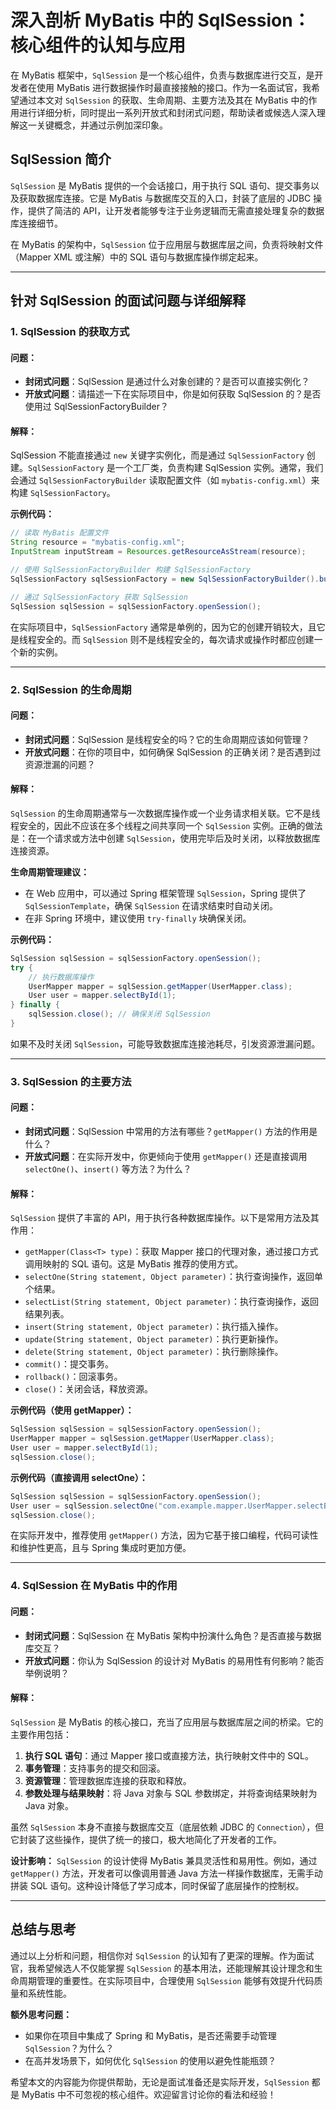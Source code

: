 # 深入剖析 MyBatis 中的 SqlSession：核心组件的认知与应用

在 MyBatis 框架中，`SqlSession` 是一个核心组件，负责与数据库进行交互，是开发者在使用 MyBatis 进行数据操作时最直接接触的接口。作为一名面试官，我希望通过本文对 `SqlSession` 的获取、生命周期、主要方法及其在 MyBatis 中的作用进行详细分析，同时提出一系列开放式和封闭式问题，帮助读者或候选人深入理解这一关键概念，并通过示例加深印象。

## SqlSession 简介

`SqlSession` 是 MyBatis 提供的一个会话接口，用于执行 SQL 语句、提交事务以及获取数据库连接。它是 MyBatis 与数据库交互的入口，封装了底层的 JDBC 操作，提供了简洁的 API，让开发者能够专注于业务逻辑而无需直接处理复杂的数据库连接细节。

在 MyBatis 的架构中，`SqlSession` 位于应用层与数据库层之间，负责将映射文件（Mapper XML 或注解）中的 SQL 语句与数据库操作绑定起来。

---

## 针对 SqlSession 的面试问题与详细解释

### 1. SqlSession 的获取方式
#### 问题：
- **封闭式问题**：SqlSession 是通过什么对象创建的？是否可以直接实例化？
- **开放式问题**：请描述一下在实际项目中，你是如何获取 SqlSession 的？是否使用过 SqlSessionFactoryBuilder？

#### 解释：
SqlSession 不能直接通过 `new` 关键字实例化，而是通过 `SqlSessionFactory` 创建。`SqlSessionFactory` 是一个工厂类，负责构建 SqlSession 实例。通常，我们会通过 `SqlSessionFactoryBuilder` 读取配置文件（如 `mybatis-config.xml`）来构建 `SqlSessionFactory`。

**示例代码：**
```java
// 读取 MyBatis 配置文件
String resource = "mybatis-config.xml";
InputStream inputStream = Resources.getResourceAsStream(resource);

// 使用 SqlSessionFactoryBuilder 构建 SqlSessionFactory
SqlSessionFactory sqlSessionFactory = new SqlSessionFactoryBuilder().build(inputStream);

// 通过 SqlSessionFactory 获取 SqlSession
SqlSession sqlSession = sqlSessionFactory.openSession();
```

在实际项目中，`SqlSessionFactory` 通常是单例的，因为它的创建开销较大，且它是线程安全的。而 `SqlSession` 则不是线程安全的，每次请求或操作时都应创建一个新的实例。

---

### 2. SqlSession 的生命周期
#### 问题：
- **封闭式问题**：SqlSession 是线程安全的吗？它的生命周期应该如何管理？
- **开放式问题**：在你的项目中，如何确保 SqlSession 的正确关闭？是否遇到过资源泄漏的问题？

#### 解释：
`SqlSession` 的生命周期通常与一次数据库操作或一个业务请求相关联。它不是线程安全的，因此不应该在多个线程之间共享同一个 `SqlSession` 实例。正确的做法是：在一个请求或方法中创建 `SqlSession`，使用完毕后及时关闭，以释放数据库连接资源。

**生命周期管理建议：**
- 在 Web 应用中，可以通过 Spring 框架管理 `SqlSession`，Spring 提供了 `SqlSessionTemplate`，确保 `SqlSession` 在请求结束时自动关闭。
- 在非 Spring 环境中，建议使用 `try-finally` 块确保关闭。

**示例代码：**
```java
SqlSession sqlSession = sqlSessionFactory.openSession();
try {
    // 执行数据库操作
    UserMapper mapper = sqlSession.getMapper(UserMapper.class);
    User user = mapper.selectById(1);
} finally {
    sqlSession.close(); // 确保关闭 SqlSession
}
```

如果不及时关闭 `SqlSession`，可能导致数据库连接池耗尽，引发资源泄漏问题。

---

### 3. SqlSession 的主要方法
#### 问题：
- **封闭式问题**：SqlSession 中常用的方法有哪些？`getMapper()` 方法的作用是什么？
- **开放式问题**：在实际开发中，你更倾向于使用 `getMapper()` 还是直接调用 `selectOne()`、`insert()` 等方法？为什么？

#### 解释：
`SqlSession` 提供了丰富的 API，用于执行各种数据库操作。以下是常用方法及其作用：
- `getMapper(Class<T> type)`：获取 Mapper 接口的代理对象，通过接口方式调用映射的 SQL 语句。这是 MyBatis 推荐的使用方式。
- `selectOne(String statement, Object parameter)`：执行查询操作，返回单个结果。
- `selectList(String statement, Object parameter)`：执行查询操作，返回结果列表。
- `insert(String statement, Object parameter)`：执行插入操作。
- `update(String statement, Object parameter)`：执行更新操作。
- `delete(String statement, Object parameter)`：执行删除操作。
- `commit()`：提交事务。
- `rollback()`：回滚事务。
- `close()`：关闭会话，释放资源。

**示例代码（使用 getMapper）：**
```java
SqlSession sqlSession = sqlSessionFactory.openSession();
UserMapper mapper = sqlSession.getMapper(UserMapper.class);
User user = mapper.selectById(1);
sqlSession.close();
```

**示例代码（直接调用 selectOne）：**
```java
SqlSession sqlSession = sqlSessionFactory.openSession();
User user = sqlSession.selectOne("com.example.mapper.UserMapper.selectById", 1);
sqlSession.close();
```

在实际开发中，推荐使用 `getMapper()` 方法，因为它基于接口编程，代码可读性和维护性更高，且与 Spring 集成时更加方便。

---

### 4. SqlSession 在 MyBatis 中的作用
#### 问题：
- **封闭式问题**：SqlSession 在 MyBatis 架构中扮演什么角色？是否直接与数据库交互？
- **开放式问题**：你认为 SqlSession 的设计对 MyBatis 的易用性有何影响？能否举例说明？

#### 解释：
`SqlSession` 是 MyBatis 的核心接口，充当了应用层与数据库层之间的桥梁。它的主要作用包括：
1. **执行 SQL 语句**：通过 Mapper 接口或直接方法，执行映射文件中的 SQL。
2. **事务管理**：支持事务的提交和回滚。
3. **资源管理**：管理数据库连接的获取和释放。
4. **参数处理与结果映射**：将 Java 对象与 SQL 参数绑定，并将查询结果映射为 Java 对象。

虽然 `SqlSession` 本身不直接与数据库交互（底层依赖 JDBC 的 `Connection`），但它封装了这些操作，提供了统一的接口，极大地简化了开发者的工作。

**设计影响：**
`SqlSession` 的设计使得 MyBatis 兼具灵活性和易用性。例如，通过 `getMapper()` 方法，开发者可以像调用普通 Java 方法一样操作数据库，无需手动拼装 SQL 语句。这种设计降低了学习成本，同时保留了底层操作的控制权。

---

## 总结与思考

通过以上分析和问题，相信你对 `SqlSession` 的认知有了更深的理解。作为面试官，我希望候选人不仅能掌握 `SqlSession` 的基本用法，还能理解其设计理念和生命周期管理的重要性。在实际项目中，合理使用 `SqlSession` 能够有效提升代码质量和系统性能。

**额外思考问题：**
- 如果你在项目中集成了 Spring 和 MyBatis，是否还需要手动管理 `SqlSession`？为什么？
- 在高并发场景下，如何优化 `SqlSession` 的使用以避免性能瓶颈？

希望本文的内容能为你提供帮助，无论是面试准备还是实际开发，`SqlSession` 都是 MyBatis 中不可忽视的核心组件。欢迎留言讨论你的看法和经验！
